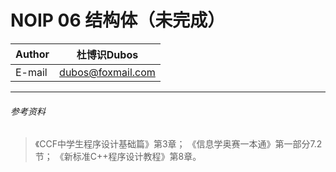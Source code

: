 NOIP 06 结构体（未完成）
======
  
|Author|杜博识Dubos|
|---|---|
|E-mail|dubos@foxmail.com|

------  
  

###### 参考资料
> 《CCF中学生程序设计基础篇》第3章；
> 《信息学奥赛一本通》第一部分7.2节；
> 《新标准C++程序设计教程》第8章。
